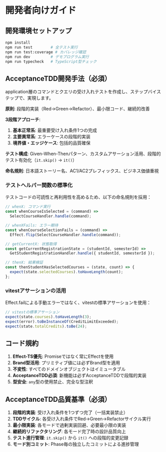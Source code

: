 # 開発者向けガイド

## 開発環境セットアップ
```bash
npm install
npm run test        # 全テスト実行
npm run test:coverage # カバレッジ確認
npm run dev         # デモプログラム実行
npm run typecheck   # TypeScript型チェック
```

## AcceptanceTDD開発手法（必須）

application層のコマンドとクエリの受け入れテストを作成し、ステップバイステップで、実現します。

**原則**: 段階的実装（Red→Green→Refactor）、最小限コード、継続的改善

**3段階アプローチ**:
1. **基本正常系**: 最重要受け入れ条件1つの完成
2. **主要異常系**: エラーケースの段階的実装
3. **境界値・エッジケース**: 包括的品質確保

**テスト構成**: Given-When-Thenパターン、カスタムアサーション活用、段階的テスト有効化（`it.skip()` → `it()`）

**命名規則**: 日本語ストーリー名、AC1/AC2プレフィックス、ビジネス価値重視

### テストヘルパー関数の標準化

テストコードの可読性と再利用性を高めるため、以下の命名規則を採用：

```typescript
// whenX: コマンド実行
const whenCourseIsSelected = (command) => 
  SelectCourseHandler.handle(command);

// whenXFails: エラー期待
const whenCourseSelectionFails = (command) =>
  Effect.flip(SelectCourseHandler.handle(command));

// getCurrentX: 状態取得
const getCurrentRegistrationState = (studentId, semesterId) =>
  GetStudentRegistrationHandler.handle({ studentId, semesterId });

// thenX: 結果検証
const thenStudentHasSelectedCourses = (state, count) => {
  expect(state.selectedCourses).toHaveLength(count);
};
```

### vitestアサーションの活用

Effect.failによる手動エラーではなく、vitestの標準アサーションを使用：

```typescript
// vitestの標準アサーション
expect(state.courses).toHaveLength(3);
expect(error).toBeInstanceOf(CreditLimitExceeded);
expect(state.totalCredits).toBe(24);
```

## コード規約

1. **Effect-TS優先**: Promiseではなく常にEffectを使用
2. **Brand型活用**: プリミティブ値には必ずBrand型を適用
3. **不変性**: すべてのドメインオブジェクトはイミュータブル
4. **AcceptanceTDD必須**: 新機能は必ずAcceptanceTDDで段階的実装
5. **型安全**: `any`型の使用禁止、完全な型注釈

## AcceptanceTDD品質基準（必須）

1. **段階的実装**: 受け入れ条件を1つずつ完了（一括実装禁止）
2. **TDDサイクル**: 各受け入れ条件でRed→Green→Refactorサイクル実行
3. **最小限実装**: 各モードで過剰実装回避、必要最小限の実装
4. **継続的リファクタリング**: 各モード完了時の設計品質向上
5. **テスト進行管理**: `it.skip()` から `it()` への段階的変更記録
6. **モード別コミット**: Phase毎の独立したコミットによる進捗管理
